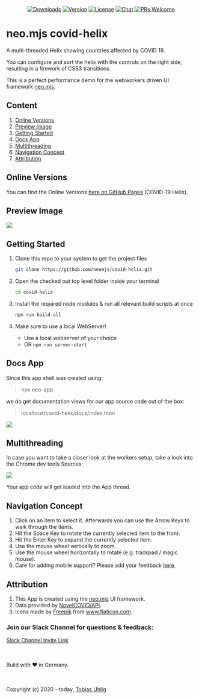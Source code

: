 <p align="center">
  <a href="https://npmcharts.com/compare/covid19-helix?minimal=true"><img src="https://img.shields.io/npm/dm/covid19-helix.svg" alt="Downloads"></a>
  <a href="https://www.npmjs.com/package/covid19-helix"><img src="https://img.shields.io/npm/v/covid19-helix.svg" alt="Version"></a>
  <a href="https://www.npmjs.com/package/covid19-helix"><img src="https://img.shields.io/npm/l/covid19-helix.svg" alt="License"></a>
  <a href="https://discord.gg/6p8paPq"><img src="https://img.shields.io/discord/656620537514164249?label=discord%20chat" alt="Chat"></a>
  <a href="./CONTRIBUTING.md"><img src="https://img.shields.io/badge/PRs-welcome-green.svg" alt="PRs Welcome"></a>
</p>

# neo.mjs covid-helix
A multi-threaded Helix showing countries affected by COVID 19.

You can configure and sort the helix with the controls on the right side, resulting in a firework of CSS3 transitions.

This is a perfect performance demo for the webworkers driven UI framework <a href="https://github.com/neomjs/neo">neo.mjs</a>.

## Content
1. <a href="#online-versions">Online Versions</a>
2. <a href="#preview-image">Preview Image</a>
3. <a href="#getting-started">Getting Started</a>
4. <a href="#docs-app">Docs App</a>
5. <a href="#multithreading">Multithreading</a>
6. <a href="#navigation-concept">Navigation Concept</a>
7. <a href="#attribution">Attribution</a>

## Online Versions
You can find the Online Versions <a href="https://neomjs.github.io/pages/">here on GitHub Pages</a> (COVID-19 Helix).

## Preview Image
<img src="https://raw.githubusercontent.com/neomjs/pages/master/resources/images/covid/covid-helix.png">

## Getting Started
1. Clone this repo to your system to get the project files
   ```sh
   git clone https://github.com/neomjs/covid-helix.git
   ```

2. Open the checked out top level folder inside your terminal
   ```sh
   cd covid-helix
   ```

3. Install the required node modules & run all relevant build scripts at once
   ```sh
   npm run build-all
   ```

4. Make sure to use a local WebServer!
   * Use a local webserver of your choice
   * OR `npm run server-start`

## Docs App
Since this app shell was created using:
> npx neo-app

we do get documentation views for our app source code out of the box:
> localhost/covid-helix/docs/index.html

<img src="https://raw.githubusercontent.com/neomjs/pages/master/resources/images/covid/helix-docs.png">
   
## Multithreading
In case you want to take a closer look at the workers setup, take a look into the Chrome dev tools Sources:

<img src="https://raw.githubusercontent.com/neomjs/pages/master/resources/images/covid/helix-workers.png">

Your app code will get loaded into the App thread.

## Navigation Concept
1. Click on an item to select it. Afterwards you can use the Arrow Keys to walk through the items.
2. Hit the Space Key to rotate the currently selected item to the front.
3. Hit the Enter Key to expand the currently selected item.
4. Use the mouse wheel vertically to zoom.
5. Use the mouse wheel horizontally to rotate (e.g. trackpad / magic mouse).
6. Care for adding mobile support? Please add your feedback <a href="https://github.com/neomjs/neo/issues/280">here</a>.

## Attribution
1. This App is created using the <a href="https://github.com/neomjs/neo">neo.mjs</a> UI framework.
2. Data provided by <a href="https://github.com/NovelCOVID/API">NovelCOVID/API</a>.
3. Icons made by <a href="https://www.flaticon.com/authors/freepik" title="Freepik">Freepik</a> from <a href="https://www.flaticon.com/" title="Flaticon"> www.flaticon.com</a>.

### Join our Slack Channel for questions & feedback:

<a href="https://join.slack.com/t/neotericjs/shared_invite/enQtNDk2NjEwMTIxODQ2LWRjNGQ3ZTMzODRmZGM2NDM2NzZmZTMzZmE2YjEwNDM4NDhjZDllNWY2ZDkwOWQ5N2JmZWViYjYzZTg5YjdiMDc">Slack Channel Invite Link</a>

<br><br>
Build with :heart: in Germany.

<br><br>
Copyright (c) 2020 - today, <a href="https://www.linkedin.com/in/tobiasuhlig/">Tobias Uhlig</a>